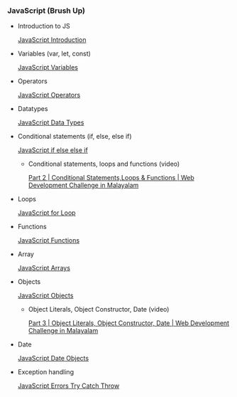 ### JavaScript (Brush Up)

- Introduction to JS
    
    [JavaScript Introduction](https://www.w3schools.com/js/js_intro.asp)
    
- Variables (var, let, const)
    
    [JavaScript Variables](https://www.w3schools.com/js/js_variables.asp)
    
- Operators
    
    [JavaScript Operators](https://www.w3schools.com/js/js_operators.asp)
    
- Datatypes
    
    [JavaScript Data Types](https://www.w3schools.com/js/js_datatypes.asp)
    
- Conditional statements (if, else, else if)
    
    [JavaScript if else else if](https://www.w3schools.com/js/js_if_else.asp)
    
    - Conditional statements, loops and functions (video)
        
        [Part 2 | Conditional Statements,Loops & Functions | Web Development Challenge in Malayalam](https://youtu.be/2z-1-eq4JkE?si=xAy8rmlLUiSScYME)
        
- Loops
    
    [JavaScript for Loop](https://www.w3schools.com/js/js_loop_for.asp)
    
- Functions
    
    [JavaScript Functions](https://www.w3schools.com/js/js_functions.asp)
    
- Array
    
    [JavaScript Arrays](https://www.w3schools.com/js/js_arrays.asp)
    
- Objects
    
    [JavaScript Objects](https://www.w3schools.com/js/js_objects.asp)
    
    - Object Literals, Object Constructor, Date (video)
        
        [Part 3 | Object Literals, Object Constructor, Date | Web Development Challenge in Malayalam](https://youtu.be/O4-M1pZd1qs?si=oBMi4e6geHCBNzu-)
        
- Date
    
    [JavaScript Date Objects](https://www.w3schools.com/js/js_dates.asp)
    
- Exception handling
    
    [JavaScript Errors Try Catch Throw](https://www.w3schools.com/js/js_errors.asp)